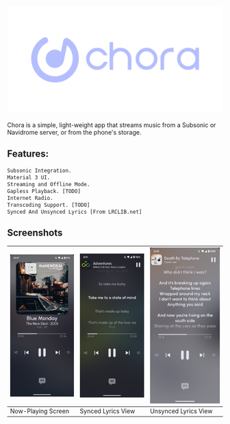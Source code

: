 ## ![Chora Logo](https://github.com/CraftWorksMC/Chora/blob/master/Github/Images/ChoraBannerTransparent.png?raw=true)

Chora is a simple, light-weight app that streams music from a Subsonic or Navidrome server, or from the phone's storage.

## Features:
    Subsonic Integration.
    Material 3 UI.
    Streaming and Offline Mode.
    Gapless Playback. [TODO]
    Internet Radio.
    Transcoding Support. [TODO]
    Synced And Unsynced Lyrics [From LRCLIB.net]

## Screenshots

| ![Now-Playing-Screen](https://github.com/CraftWorksMC/Chora/blob/master/Github/Images/Now-Playing-Screen.png?raw=true) | ![Now-Playing-Lyrics](https://github.com/CraftWorksMC/Chora/blob/master/Github/Images/Now-Playing-SyncedLyrics.png?raw=true) | ![Now-Playing-Unsynced](https://github.com/CraftWorksMC/Chora/blob/master/Github/Images/Now-Playing-PlainLyrics.png?raw=true) |
|------------------------------------------------------------------------------------------------------------------------|------------------------------------------------------------------------------------------------------------------------------|-------------------------------------------------------------------------------------------------------------------------------|
| Now-Playing Screen                                                                                                     | Synced Lyrics View                                                                                                           | Unsynced Lyrics View                                                                                                          |